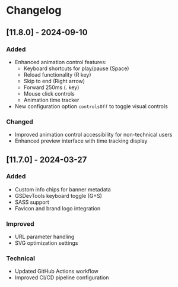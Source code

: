 # Changelog

## [11.8.0] - 2024-09-10

### Added
- Enhanced animation control features:
  - Keyboard shortcuts for play/pause (Space)
  - Reload functionality (R key)
  - Skip to end (Right arrow)
  - Forward 250ms (. key)
  - Mouse click controls
  - Animation time tracker
- New configuration option `controlsOff` to toggle visual controls

### Changed
- Improved animation control accessibility for non-technical users
- Enhanced preview interface with time tracking display

## [11.7.0] - 2024-03-27

### Added
- Custom info chips for banner metadata
- GSDevTools keyboard toggle (G+S)
- SASS support
- Favicon and brand logo integration

### Improved
- URL parameter handling
- SVG optimization settings

### Technical
- Updated GitHub Actions workflow
- Improved CI/CD pipeline configuration